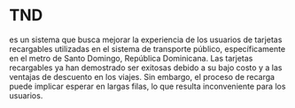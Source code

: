 # TND
es un sistema que busca mejorar la experiencia de los usuarios de tarjetas recargables utilizadas en el sistema de transporte público, específicamente en el metro de Santo Domingo, República Dominicana. Las tarjetas recargables ya han demostrado ser exitosas debido a su bajo costo y a las ventajas de descuento en los viajes. Sin embargo, el proceso de recarga puede implicar esperar en largas filas, lo que resulta inconveniente para los usuarios.
